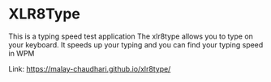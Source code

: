 # XLR8Type

This is a typing speed test application
The xlr8type allows you to type on your keyboard. It speeds up your typing and you can find your typing speed
in WPM

Link: https://malay-chaudhari.github.io/xlr8type/
